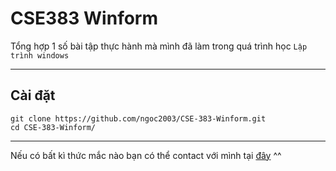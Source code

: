 # CSE383 Winform
Tổng hợp 1 số bài tập thực hành mà mình đã làm trong quá trình học `Lập trình windows`

---

## Cài đặt
```
git clone https://github.com/ngoc2003/CSE-383-Winform.git
cd CSE-383-Winform/
```

---

Nếu có bất kì thức mắc nào bạn có thể contact với mình tại [đây](https://www.facebook.com/Bui.Ngoc.1302/) ^^
